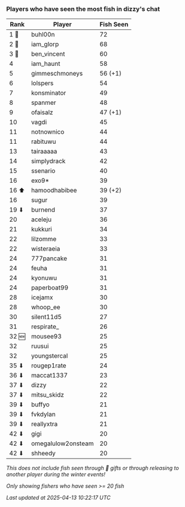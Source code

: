 ### Players who have seen the most fish in dizzy's chat
| Rank | Player | Fish Seen |
|------|--------|-----------|
| 1 🥇  | buhl00n  | 72 |
| 2 🥈  | iam_glorp  | 68 |
| 3 🥉  | ben_vincent  | 60 |
| 4  | iam_haunt  | 58 |
| 5  | gimmeschmoneys  | 56 (+1) |
| 6  | lolspers  | 54 |
| 7  | konsminator  | 49 |
| 8  | spanmer  | 48 |
| 9  | ofaisalz  | 47 (+1) |
| 10  | vagdi  | 45 |
| 11  | notnownico  | 44 |
| 11  | rabituwu  | 44 |
| 13  | tairaaaaa  | 43 |
| 14  | simplydrack  | 42 |
| 15  | ssenario  | 40 |
| 16  | exo9*  | 39 |
| 16 ⬆ | hamoodhabibee  | 39 (+2) |
| 16  | sugur  | 39 |
| 19 ⬇ | burnend  | 37 |
| 20  | aceleju  | 36 |
| 21  | kukkuri  | 34 |
| 22  | lilzomme  | 33 |
| 22  | wisteraeia  | 33 |
| 24  | 777pancake  | 31 |
| 24  | feuha  | 31 |
| 24  | kyonuwu  | 31 |
| 24  | paperboat99  | 31 |
| 28  | icejamx  | 30 |
| 28  | whoop_ee  | 30 |
| 30  | silent11d5  | 27 |
| 31  | respirate_  | 26 |
| 32 🆕 | mousee93  | 25 |
| 32  | ruusui  | 25 |
| 32  | youngstercal  | 25 |
| 35 ⬇ | rougep1rate  | 24 |
| 36 ⬇ | maccat1337  | 23 |
| 37 ⬇ | dizzy  | 22 |
| 37 ⬇ | mitsu_skidz  | 22 |
| 39 ⬇ | buffyo  | 21 |
| 39 ⬇ | fvkdylan  | 21 |
| 39 ⬇ | reallyxtra  | 21 |
| 42 ⬇ | gigi  | 20 |
| 42 ⬇ | omegalulow2onsteam  | 20 |
| 42 ⬇ | shheedy  | 20 |

_This does not include fish seen through 🎁 gifts or through releasing to another player during the winter events!_

_Only showing fishers who have seen >= 20 fish_

_Last updated at 2025-04-13 10:22:17 UTC_